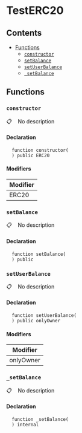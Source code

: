 # TestERC20



## Contents
<!-- START doctoc generated TOC please keep comment here to allow auto update -->
<!-- DON'T EDIT THIS SECTION, INSTEAD RE-RUN doctoc TO UPDATE -->

- [Functions](#functions)
  - [`constructor`](#constructor)
  - [`setBalance`](#setbalance)
  - [`setUserBalance`](#setuserbalance)
  - [`_setBalance`](#_setbalance)

<!-- END doctoc generated TOC please keep comment here to allow auto update -->

## Functions

### `constructor`

📋   &nbsp;&nbsp;
No description

#### Declaration

```solidity
  function constructor(
  ) public ERC20
```

#### Modifiers

| Modifier |
| --- |
| ERC20 |

### `setBalance`

📋   &nbsp;&nbsp;
No description

#### Declaration

```solidity
  function setBalance(
  ) public
```

### `setUserBalance`

📋   &nbsp;&nbsp;
No description

#### Declaration

```solidity
  function setUserBalance(
  ) public onlyOwner
```

#### Modifiers

| Modifier |
| --- |
| onlyOwner |

### `_setBalance`

📋   &nbsp;&nbsp;
No description

#### Declaration

```solidity
  function _setBalance(
  ) internal
```

